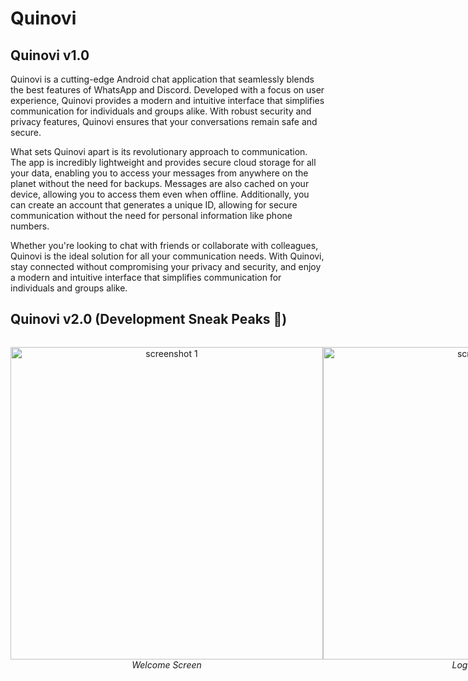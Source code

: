 # Quinovi

## Quinovi v1.0
Quinovi is a cutting-edge Android chat application that seamlessly blends the best features of WhatsApp and Discord. Developed with a focus on user experience, Quinovi provides a modern and intuitive interface that simplifies communication for individuals and groups alike. With robust security and privacy features, Quinovi ensures that your conversations remain safe and secure.

What sets Quinovi apart is its revolutionary approach to communication. The app is incredibly lightweight and provides secure cloud storage for all your data, enabling you to access your messages from anywhere on the planet without the need for backups. Messages are also cached on your device, allowing you to access them even when offline. Additionally, you can create an account that generates a unique ID, allowing for secure communication without the need for personal information like phone numbers.

Whether you're looking to chat with friends or collaborate with colleagues, Quinovi is the ideal solution for all your communication needs. With Quinovi, stay connected without compromising your privacy and security, and enjoy a modern and intuitive interface that simplifies communication for individuals and groups alike.


## Quinovi v2.0 (Development Sneak Peaks 👀)

<div style="display: flex; flex-direction: row;">
  <p align="center">
    <img src="https://user-images.githubusercontent.com/62828604/218323905-518f6f7b-a5db-45fd-8b11-a3e68dc528e9.jpg" height="500" alt="screenshot 1">
    <br>
    <em>Welcome Screen</em>
  </p>

  <p align="center">
    <img src="https://user-images.githubusercontent.com/62828604/218323909-dd67d40a-63aa-4b13-8129-de80b938e01c.jpg" height="500" alt="screenshot 2">
    <br>
    <em>Login Screen</em>
  </p>

  <p align="center">
    <img src="https://user-images.githubusercontent.com/62828604/218323913-e2d3dbb4-7854-447f-8ed4-a21a132512d5.jpg" height="500" alt="screenshot 3">
    <br>
    <em>Register Screen - 1</em>
  </p>

  <p align="center">
    <img src="https://user-images.githubusercontent.com/62828604/218323914-9593f0a2-c614-4372-b451-d6cb62f6bcfa.jpg" height="500" alt="screenshot 4">
    <br>
    <em>Register Screen - 2</em>
  </p>

  <p align="center">
    <img src="https://user-images.githubusercontent.com/62828604/218323918-763e3578-91bf-4131-9f3e-58273506f67a.jpg" height="500" alt="screenshot 5">
    <br>
    <em>Register Screen - 3</em>
  </p>

  <p align="center">
    <img src="https://user-images.githubusercontent.com/62828604/218323921-efb89df7-2ab5-4fb9-91a9-e9f39bdaa042.jpg" height="500" alt="screenshot 6">
    <br>
    <em>Register Screen - 3</em>
  </p>

  <p align="center">
    <img src="https://user-images.githubusercontent.com/62828604/218323925-def134d4-ef7b-4146-ba3a-79be7b47e672.jpg" height="500" alt="screenshot 7">
    <br>
    <em>Profile Screen</em>
  </p>
</div>
